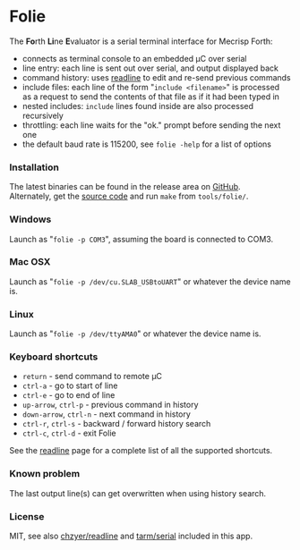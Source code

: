 # Folie

The **Fo**rth **Li**ne **E**valuator is a serial terminal interface for Mecrisp Forth:

* connects as terminal console to an embedded µC over serial
* line entry: each line is sent out over serial, and output displayed back
* command history: uses [readline][RL] to edit and re-send previous commands
* include files: each line of the form "`include <filename>`" is processed  
  as a request to send the contents of that file as if it had been typed in
* nested includes: `include` lines found inside are also processed recursively
* throttling: each line waits for the "ok." prompt before sending the next one
* the default baud rate is 115200, see `folie -help` for a list of options

### Installation

The latest binaries can be found in the release area on [GitHub][GH].  
Alternately, get the [source code][SC] and run `make` from `tools/folie/`.

### Windows

Launch as "`folie -p COM3`", assuming the board is connected to COM3.

### Mac OSX

Launch as "`folie -p /dev/cu.SLAB_USBtoUART`" or whatever the device name is.

### Linux

Launch as "`folie -p /dev/ttyAMA0`" or whatever the device name is.

### Keyboard shortcuts

* `return` - send command to remote µC
* `ctrl-a` - go to start of line
* `ctrl-e` - go to end of line
* `up-arrow`, `ctrl-p` - previous command in history
* `down-arrow`, `ctrl-n` - next command in history
* `ctrl-r`, `ctrl-s` - backward / forward history search
* `ctrl-c`, `ctrl-d` - exit Folie

See the [readline]() page for a complete list of all the supported shortcuts.

### Known problem

The last output line(s) can get overwritten when using history search.

### License

MIT, see also [chzyer/readline][LR] and [tarm/serial][LS] included in this app.

  [RL]: http://gopkg.in/readline.v1
  [GH]: https://github.com/jeelabs/embello/releases
  [SC]: https://github.com/jeelabs/embello
  [LR]: https://github.com/chzyer/readline/blob/v1.2/LICENSE
  [LS]: https://github.com/tarm/serial/blob/master/LICENSE
